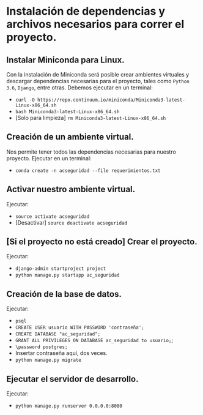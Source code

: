 # Instalación de dependencias y archivos necesarios para correr el proyecto.

## Instalar Miniconda para Linux.
Con la instalación de Miniconda será posible crear ambientes virtuales y descargar
dependencias necesarias para el proyecto, tales como `Python 3.6`, `Django`, entre
otras. Debemos ejecutar en un terminal: 
* `curl -O https://repo.continuum.io/miniconda/Miniconda3-latest-Linux-x86_64.sh`
* `bash Miniconda3-latest-Linux-x86_64.sh`
* [Solo para limpieza] `rm Miniconda3-latest-Linux-x86_64.sh`

## Creación de un ambiente virtual.
Nos permite tener todos las dependencias necesarias para nuestro proyecto.
Ejecutar en un terminal:
* `conda create -n acseguridad --file requerimientos.txt`

## Activar nuestro ambiente virtual.
Ejecutar:
* `source activate acseguridad`
* [Desactivar] `source deactivate acseguridad`

## [Si el proyecto no está creado] Crear el proyecto.
Ejecutar: 
* `django-admin startproject project`
* `python manage.py startapp ac_seguridad`

## Creación de la base de datos.
Ejecutar:
* `psql`
* `CREATE USER usuario WITH PASSWORD 'contraseña';`
* `CREATE DATABASE "ac_seguridad";`
* `GRANT ALL PRIVILEGES ON DATABASE ac_seguridad to usuario;`;
* `\password postgres;`
* Insertar contraseña aquí, dos veces.
* `python manage.py migrate`

## Ejecutar el servidor de desarrollo.
Ejecutar:
* `python manage.py runserver 0.0.0.0:8080`